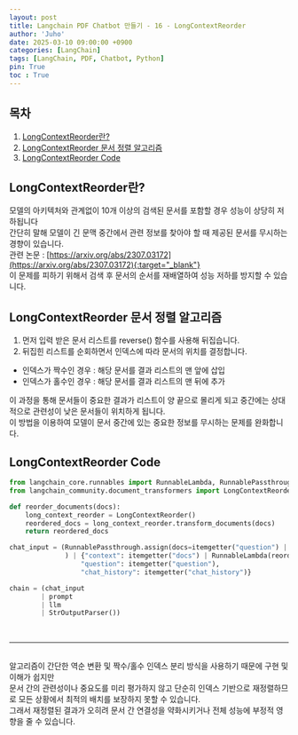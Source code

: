```yaml
---
layout: post
title: Langchain PDF Chatbot 만들기 - 16 - LongContextReorder
author: 'Juho'
date: 2025-03-10 09:00:00 +0900
categories: [LangChain]
tags: [LangChain, PDF, Chatbot, Python]
pin: True
toc : True
---
```


<style>
  th{
    font-weight: bold;
    text-align: center;
    background-color: white;
  }
  td{
    background-color: white;
  }

</style>

## 목차
1. [LongContextReorder란?](#longcontextreorder란)
2. [LongContextReorder 문서 정렬 알고리즘](#longcontextreorder-문서-정렬-알고리즘)
3. [LongContextReorder Code](#longcontextreorder-code)

## LongContextReorder란?
모델의 아키텍처와 관계없이 10개 이상의 검색된 문서를 포함할 경우 성능이 상당히 저하됩니다 <br/>
간단히 말해 모델이 긴 문맥 중간에서 관련 정보를 찾아야 할 때 제공된 문서를 무시하는 경향이 있습니다.<br/>
관련 논문 : [https://arxiv.org/abs/2307.03172](https://arxiv.org/abs/2307.03172){:target="_blank"} <br/>
이 문제를 피하기 위해서 검색 후 문서의 순서를 재배열하여 성능 저하를 방지할 수 있습니다.<br/>

## LongContextReorder 문서 정렬 알고리즘
1) 먼저 입력 받은 문서 리스트를 reverse() 함수를 사용해 뒤집습니다. <br>
2) 뒤집힌 리스트를 순회하면서 인덱스에 따라 문서의 위치를 결정합니다. <br/>
- 인덱스가 짝수인 경우 : 해당 문서를 결과 리스트의 맨 앞에 삽입 <br/>
- 인덱스가 홀수인 경우 : 해당 문서를 결과 리스트의 맨 뒤에 추가 <br/>

이 과정을 통해 문서들이 중요한 결과가 리스트이 양 끝으로 몰리게 되고 중간에는 상대적으로 관련성이 낮은 문서들이 위치하게 됩니다. <br/>
이 방법을 이용하여 모델이 문서 중간에 있는 중요한 정보를 무시하는 문제를 완화합니다.<br/>

## LongContextReorder Code
```python
from langchain_core.runnables import RunnableLambda, RunnablePassthrough
from langchain_community.document_transformers import LongContextReorder

def reorder_documents(docs):
    long_context_reorder = LongContextReorder()
    reordered_docs = long_context_reorder.transform_documents(docs)
    return reordered_docs

chat_input = (RunnablePassthrough.assign(docs=itemgetter("question") | multi_query_retriever)
              ) | {"context": itemgetter("docs") | RunnableLambda(reorder_documents),
                  "question": itemgetter("question"),
                  "chat_history": itemgetter("chat_history")}

chain = (chat_input
        | prompt
        | llm
        | StrOutputParser())
```



<br/>

--- 

<br/>
알고리즘이 간단한 역순 변환 및 짝수/홀수 인덱스 분리 방식을 사용하기 때문에 구현 및 이해가 쉽지만 <br/>
문서 간의 관련성이나 중요도를 미리 평가하지 않고 단순히 인덱스 기반으로 재정렬하므로 모든 상황에서 최적의 배치를 보장하지 못할 수 있습니다. <br/>
그래서 재정렬된 결과가 오히려 문서 간 연결성을 약화시키거나 전체 성능에 부정적 영향을 줄 수 있습니다. <br/>